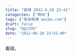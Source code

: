 ```yaml
---
title: "微博 2012.6.20 23:41"
categories: ["嘀咕"]
tags: ["来自微博 weibo.com"]
draft: false
slug: "QgcCDU"
date: "2012-06-20 23:41:00"
---
```


<p>看球。 ​​​​</p>

